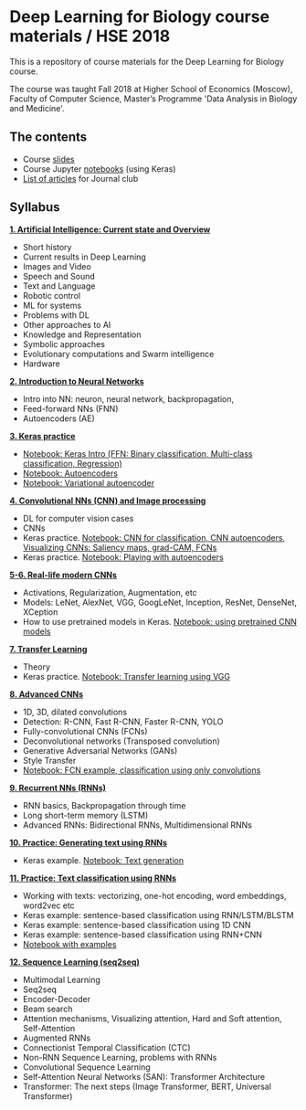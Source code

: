 # Deep Learning for Biology course materials / HSE 2018

This is a repository of course materials for the Deep Learning for Biology course. 

The course was taught Fall 2018 at Higher School of Economics (Moscow), Faculty of Computer Science, Master’s Programme 'Data Analysis in Biology and Medicine'.

## The contents
* Course [slides](slides)
* Course Jupyter [notebooks](notebooks) (using Keras)
* [List of articles](Journal%20Club%20Papers%202018.csv) for Journal club

## Syllabus
**[1. Artificial Intelligence: Current state and Overview](slides/%231.%20%D0%98%D1%81%D0%BA%D1%83%D1%81%D1%81%D1%82%D0%B2%D0%B5%D0%BD%D0%BD%D1%8B%D0%B9%20%D0%B8%D0%BD%D1%82%D0%B5%D0%BB%D0%BB%D0%B5%D0%BA%D1%82%2C%20%D0%BE%D0%B1%D0%B7%D0%BE%D1%80%20%D0%BE%D0%B1%D0%BB%D0%B0%D1%81%D1%82%D0%B8.pdf)**
- Short history
- Current results in Deep Learning
- Images and Video
- Speech and Sound
- Text and Language
- Robotic control
- ML for systems
- Problems with DL
- Other approaches to AI
- Knowledge and Representation
- Symbolic approaches
- Evolutionary computations and Swarm intelligence
- Hardware

**[2. Introduction to Neural Networks](slides/%232.%20%D0%92%D0%B2%D0%B5%D0%B4%D0%B5%D0%BD%D0%B8%D0%B5%20%D0%B2%20%D0%BD%D0%B5%D0%B9%D1%80%D0%BE%D1%81%D0%B5%D1%82%D0%B8.pdf)**
- Intro into NN: neuron, neural network, backpropagation, 
- Feed-forward NNs (FNN)
- Autoencoders (AE)

**[3. Keras practice](slides/%233.%20%D0%9F%D1%80%D0%B0%D0%BA%D1%82%D0%B8%D0%BA%D0%B0%20-%20%D0%92%D0%B2%D0%B5%D0%B4%D0%B5%D0%BD%D0%B8%D0%B5%20%D0%B2%20Keras%20-%20FFN%2C%20AE.pdf)**
- [Notebook: Keras Intro (FFN: Binary classification, Multi-class classification, Regression)](notebooks/keras_nn_intro.ipynb)
- [Notebook: Autoencoders](notebooks/keras_autoencoders.ipynb)
- [Notebook: Variational autoencoder](notebooks/keras_vae.ipynb)

**[4. Convolutional NNs (CNN) and Image processing](slides/%234.%20%D0%9D%D0%B5%D0%B9%D1%80%D0%BE%D1%81%D0%B5%D1%82%D0%B5%D0%B2%D0%B0%D1%8F%20%D0%BE%D0%B1%D1%80%D0%B0%D0%B1%D0%BE%D1%82%D0%BA%D0%B0%20%D0%B8%D0%B7%D0%BE%D0%B1%D1%80%D0%B0%D0%B6%D0%B5%D0%BD%D0%B8%D0%B9.pdf)**
- DL for computer vision cases
- CNNs
- Keras practice. [Notebook: CNN for classification, CNN autoencoders, Visualizing CNNs: Saliency maps, grad-CAM, FCNs](notebooks/keras_cnn.ipynb)
- Keras practice. [Notebook: Playing with autoencoders](notebooks/playing_with_autoencoders.ipynb)

**[5-6. Real-life modern CNNs](slides/%235-6.%20%D0%9A%D0%B0%D0%BA%20%D1%83%D1%81%D1%82%D1%80%D0%BE%D0%B5%D0%BD%D1%8B%20%D1%80%D0%B5%D0%B0%D0%BB%D1%8C%D0%BD%D1%8B%D0%B5%20%D1%81%D0%BE%D0%B2%D1%80%D0%B5%D0%BC%D0%B5%D0%BD%D0%BD%D1%8B%D0%B5%20%D0%BC%D0%BE%D0%B4%D0%B5%D0%BB%D0%B8.pdf)**
- Activations, Regularization, Augmentation, etc
- Models: LeNet, AlexNet, VGG, GoogLeNet, Inception, ResNet, DenseNet, XCeption
- How to use pretrained models in Keras. [Notebook: using pretrained CNN models](notebooks/keras_cnn.ipynb)

**[7. Transfer Learning](slides/%237.%20Transfer%20Learning.pdf)**
- Theory
- Keras practice. [Notebook: Transfer learning using VGG](notebooks/keras_cnn_transfer_learning.ipynb)

**[8. Advanced CNNs](slides/%238.%20%D0%9F%D1%80%D0%BE%D0%B4%D0%B2%D0%B8%D0%BD%D1%83%D1%82%D1%8B%D0%B5%20%D1%81%D0%B2%D1%91%D1%80%D1%82%D0%BE%D1%87%D0%BD%D1%8B%D0%B5%20%D1%81%D0%B5%D1%82%D0%B8.pdf)**
- 1D, 3D, dilated convolutions
- Detection: R-CNN, Fast R-CNN, Faster R-CNN, YOLO
- Fully-convolutional CNNs (FCNs)
- Deconvolutional networks (Transposed convolution)
- Generative Adversarial Networks (GANs)
- Style Transfer
- [Notebook: FCN example, classification using only convolutions](notebooks/keras_cnn.ipynb)

**[9. Recurrent NNs (RNNs)](slides/%239.%20%D0%9E%D1%81%D0%BD%D0%BE%D0%B2%D1%8B%20%D1%80%D0%B5%D0%BA%D1%83%D1%80%D1%80%D0%B5%D0%BD%D1%82%D0%BD%D1%8B%D1%85%20%D1%81%D0%B5%D1%82%D0%B5%D0%B9.pdf)**
- RNN basics, Backpropagation through time
- Long short-term memory (LSTM)
- Advanced RNNs: Bidirectional RNNs, Multidimensional RNNs

**[10. Practice: Generating text using RNNs](slides/%2310.%20%D0%9F%D1%80%D0%B0%D0%BA%D1%82%D0%B8%D0%BA%D0%B0%20-%20%D0%93%D0%B5%D0%BD%D0%B5%D1%80%D0%B0%D1%86%D0%B8%D1%8F%20%D1%82%D0%B5%D0%BA%D1%81%D1%82%D0%B0%20%D1%81%20%D0%BF%D0%BE%D0%BC%D0%BE%D1%89%D1%8C%D1%8E%20%D0%BD%D0%B5%D0%B9%D1%80%D0%BE%D1%81%D0%B5%D1%82%D0%B8.pdf)**
- Keras example. [Notebook: Text generation](notebooks/keras_text_generation.ipynb)

**[11. Practice: Text classification using RNNs](slides/%2311.%20%D0%9F%D1%80%D0%B0%D0%BA%D1%82%D0%B8%D0%BA%D0%B0%20-%20%D0%9A%D0%BB%D0%B0%D1%81%D1%81%D0%B8%D1%84%D0%B8%D0%BA%D0%B0%D1%86%D0%B8%D1%8F%20%D1%82%D0%B5%D0%BA%D1%81%D1%82%D0%BE%D0%B2.pdf)**
- Working with texts: vectorizing, one-hot encoding, word embeddings, word2vec etc
- Keras example: sentence-based classification using RNN/LSTM/BLSTM
- Keras example: sentence-based classification using 1D CNN
- Keras example: sentence-based classification using RNN+CNN
- [Notebook with examples](notebooks/keras_text_classification.ipynb)

**[12. Sequence Learning (seq2seq)](slides/%2312.%20Sequence%20Learning.pdf)**
- Multimodal Learning
- Seq2seq
- Encoder-Decoder
- Beam search
- Attention mechanisms, Visualizing attention, Hard and Soft attention, Self-Attention
- Augmented RNNs
- Connectionist Temporal Classification (CTC)
- Non-RNN Sequence Learning, problems with RNNs
- Convolutional Sequence Learning
- Self-Attention Neural Networks (SAN): Transformer Architecture
- Transformer: The next steps (Image Transformer, BERT, Universal Transformer)
